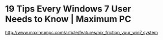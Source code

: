 <!--
id: 576121659
link: http://kevinisom.info/post/576121659/19-tips-every-windows-7-user-needs-to-know-maximum-pc
slug: 19-tips-every-windows-7-user-needs-to-know-maximum-pc
date: Fri May 07 2010 01:06:50 GMT+1200 (NZST)
raw: {"blog_name":"kevinisom","id":576121659,"post_url":"http://kevinisom.info/post/576121659/19-tips-every-windows-7-user-needs-to-know-maximum-pc","slug":"19-tips-every-windows-7-user-needs-to-know-maximum-pc","type":"link","date":"2010-05-06 13:06:50 GMT","timestamp":1273151210,"state":"published","format":"html","reblog_key":"7bsvg3ua","tags":[],"short_url":"http://tmblr.co/Zw68YyYLkix","highlighted":[],"feed_item":"http://www.maximumpc.com/article/features/nix_friction_your_win7_system","from_feed_id":"650234","note_count":0,"title":"19 Tips Every Windows 7 User Needs to Know | Maximum PC","url":"http://www.maximumpc.com/article/features/nix_friction_your_win7_system","description":""}
publish: 2010-05-07
tags: 
title: 19 Tips Every Windows 7 User Needs to Know | Maximum PC
-->


19 Tips Every Windows 7 User Needs to Know | Maximum PC
=======================================================

<http://www.maximumpc.com/article/features/nix_friction_your_win7_system>

